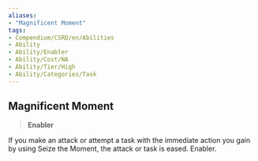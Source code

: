 ```yaml
---
aliases:
- "Magnificent Moment"
tags:
- Compendium/CSRD/en/Abilities
- Ability
- Ability/Enabler
- Ability/Cost/NA
- Ability/Tier/High
- Ability/Categories/Task
---
```


  
## Magnificent Moment  
>**Enabler**
  
If you make an attack or attempt a task with the immediate action you gain by using Seize the Moment, the attack or task is eased. Enabler.